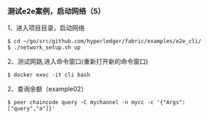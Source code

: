 ### 测试e2e案例，启动网络（5）
1、进入项目目录，启动网络
```
$ cd ~/go/src/github.com/hyperledger/fabric/examples/e2e_cli/
$ ./network_setup.sh up
```
2、测试网路,进入命令窗口(重新打开新的命令窗口)
```
$ docker exec -it cli bash
```
2、查询余额（example02）
```
$ peer chaincode query -C mychannel -n mycc -c '{"Args":["query","a"]}'
```
